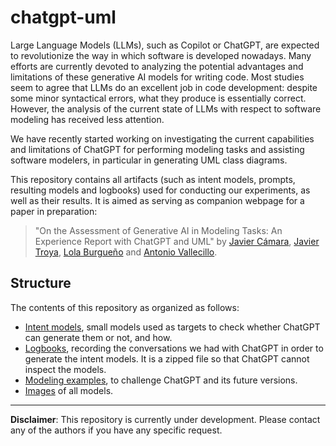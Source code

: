 # chatgpt-uml 

Large Language Models (LLMs), such as Copilot or ChatGPT, are expected to revolutionize the way in which software is developed nowadays. Many efforts are currently devoted to analyzing the potential advantages and limitations of these generative AI models for writing code. Most studies seem to agree that LLMs do an excellent job in code development: despite some minor syntactical errors, what they produce is essentially correct. However, the analysis of the current state of LLMs with respect to software modeling has received less attention.

We have recently started working on investigating the current capabilities and limitations of ChatGPT for performing modeling tasks and assisting software modelers, in particular in generating UML class diagrams. 

This repository contains all artifacts (such as intent models, prompts, resulting models and logbooks) used for conducting our experiments, as well as their results. It is aimed as serving as companion webpage for a paper in preparation:

> "On the Assessment of Generative AI in Modeling Tasks: An Experience Report with ChatGPT and UML" by [Javier Cámara](mailto:jcamara@uma.es), [Javier Troya](mailto:jtroya@uma.es), [Lola Burgueño](mailto:lolaburgueno@uma.es) and [Antonio Vallecillo](mailto:antoniovallecillomoreno@gmail,com).

## Structure

The contents of this repository as organized as follows:

* [Intent models](https://github.com/atenearesearchgroup/chatgpt-uml/blob/main/IntentModels.md), small models used as targets to check whether ChatGPT can generate them or not, and how.  
* [Logbooks](https://github.com/atenearesearchgroup/chatgpt-uml/blob/main/LogBooks.zip), recording the conversations we had with ChatGPT in order to generate the intent models. It is a zipped file so that ChatGPT cannot inspect the models.
* [Modeling examples](https://github.com/atenearesearchgroup/chatgpt-uml/tree/main/ModelingExamples), to challenge ChatGPT and its future versions. 
* [Images](https://github.com/atenearesearchgroup/chatgpt-uml/tree/main/images) of all models.

---

**Disclaimer**: This repository is currently under development. Please contact any of the authors if you have any specific request. 